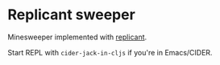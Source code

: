 # Replicant sweeper

Minesweeper implemented with
[replicant](https://github.com/cjohansen/replicant).

Start REPL with `cider-jack-in-cljs` if you're in Emacs/CIDER.
